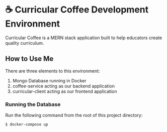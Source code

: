 # :coffee: Curricular Coffee Development Environment
Curricular Coffee is a MERN stack application built to help educators create
quality curriculum. 

## How to Use Me
There are three elements to this environment: 

1. Mongo Database running in Docker
2. coffee-service acting as our backend application
3. curricular-client acting as our frontend application

### Running the Database
Run the following command from the root of this project directory:

```sh
$ docker-compose up
```

